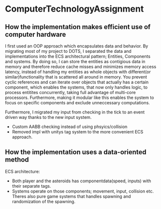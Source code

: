 # ComputerTechnologyAssignment

## How the implementation makes efficient use of computer hardware

I first used an OOP approach which encapsulates data and behavior. By migrating most of my project to DOTS, I separated the data and implementations into the ECS architectural pattern; Entities, Components and systems. By doing so, I can store the entities as contigious data in memory and therefore reduce cache misses and minimizes memory access latency, instead of handling my entities as whole objects with different(or similar)functionality that is scattered all around in memory. You prevent cyclic references and can iterate over objects that actually has a certain component, which enables the systems, that now only handles logic, to process entitites concurrently, taking full advantage of multi-core processors. Furthermore, making it modular like this enables the system to focus on specific components and exclude unneccessary computations.

Furthermore, I migrated my input from checking in the tick to an event driven way thanks to the new input system.

* Custom AABB checking instead of using phsyics/collision
* Removed impl with unitys tag system to the more convenient ECS approach.


## How the implementation uses a data-oriented method

ECS architecture:

* Both player and the asteroids has componentdata(speed, inputs) with their separate tags.
* Systems operate on those components; movement, input, collision etc. Theres also pure game systems that handles spawning and randomization of the spawning.
  
